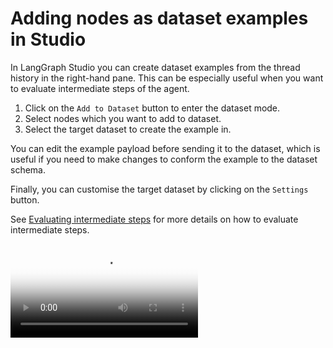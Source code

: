 # Adding nodes as dataset examples in Studio

In LangGraph Studio you can create dataset examples from the thread history in the right-hand pane. This can be especially useful when you want to evaluate intermediate steps of the agent.

1. Click on the `Add to Dataset` button to enter the dataset mode.
1. Select nodes which you want to add to dataset.
1. Select the target dataset to create the example in.

You can edit the example payload before sending it to the dataset, which is useful if you need to make changes to conform the example to the dataset schema.

Finally, you can customise the target dataset by clicking on the `Settings` button.

See [Evaluating intermediate steps](https://docs.smith.langchain.com/evaluation/how_to_guides/langgraph#evaluating-intermediate-steps) for more details on how to evaluate intermediate steps.

<video controls allowfullscreen="true" poster="../img/studio_datasets.jpg">
    <source src="https://langgraph-docs-assets.pages.dev/studio_datasets.mp4" type="video/mp4">
</video>
